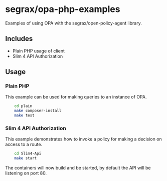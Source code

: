 # segrax/opa-php-examples

Examples of using OPA with the segrax/open-policy-agent library.

## Includes

* Plain PHP usage of client
* Slim 4 API Authorization

## Usage

### Plain PHP
This example can be used for making queries to an instance of OPA.
```bash
    cd plain
    make composer-install
    make test
```

### Slim 4 API Authorization
This example demonstrates how to invoke a policy for making a decision on access to a route.
```bash
    cd Slim4-Api
	make start
```

The containers will now build and be started, by default the API will be listening on port 80.
